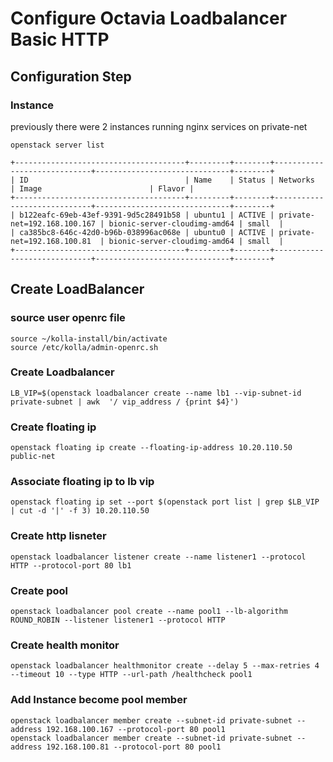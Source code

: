 # Configure Octavia Loadbalancer Basic HTTP

## Configuration Step

### Instance
previously there were 2 instances running nginx services on private-net

```
openstack server list

+--------------------------------------+---------+--------+-----------------------------+------------------------------+--------+
| ID                                   | Name    | Status | Networks                    | Image                        | Flavor |
+--------------------------------------+---------+--------+-----------------------------+------------------------------+--------+
| b122eafc-69eb-43ef-9391-9d5c28491b58 | ubuntu1 | ACTIVE | private-net=192.168.100.167 | bionic-server-cloudimg-amd64 | small  |
| ca385bc8-646c-42d0-b96b-038996ac068e | ubuntu0 | ACTIVE | private-net=192.168.100.81  | bionic-server-cloudimg-amd64 | small  |
+--------------------------------------+---------+--------+-----------------------------+------------------------------+--------+
```

## Create LoadBalancer

### source user openrc file
```
source ~/kolla-install/bin/activate
source /etc/kolla/admin-openrc.sh
```

### Create Loadbalancer
```
LB_VIP=$(openstack loadbalancer create --name lb1 --vip-subnet-id private-subnet | awk  '/ vip_address / {print $4}')
```

### Create floating ip 
```
openstack floating ip create --floating-ip-address 10.20.110.50 public-net
```

### Associate floating ip to lb vip
```
openstack floating ip set --port $(openstack port list | grep $LB_VIP | cut -d '|' -f 3) 10.20.110.50
```

### Create http lisneter
```
openstack loadbalancer listener create --name listener1 --protocol HTTP --protocol-port 80 lb1
```

### Create pool
```
openstack loadbalancer pool create --name pool1 --lb-algorithm ROUND_ROBIN --listener listener1 --protocol HTTP
```

### Create health monitor
```
openstack loadbalancer healthmonitor create --delay 5 --max-retries 4 --timeout 10 --type HTTP --url-path /healthcheck pool1
```
### Add Instance become pool member
```
openstack loadbalancer member create --subnet-id private-subnet --address 192.168.100.167 --protocol-port 80 pool1
openstack loadbalancer member create --subnet-id private-subnet --address 192.168.100.81 --protocol-port 80 pool1
```
